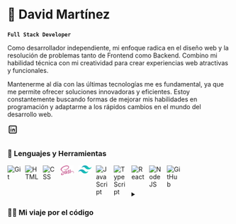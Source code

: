 # 👋 David Martínez

**`Full Stack Developer`**

Como desarrollador independiente, mi enfoque radica en el diseño web y la resolución de problemas tanto de Frontend como Backend. Combino mi habilidad técnica con mi creatividad para crear experiencias web atractivas y funcionales.

Mantenerme al día con las últimas tecnologías me es fundamental, ya que me permite ofrecer soluciones innovadoras y eficientes. Estoy constantemente buscando formas de mejorar mis habilidades en programación y adaptarme a los rápidos cambios en el mundo del desarrollo web.

<a href= "https://www.linkedin.com/in/dmmtapia/">
<svg  
xmlns="http://www.w3.org/2000/svg"  
width="24"  
height="24"  
viewBox="0 0 24 24"  
fill="none"  
stroke="currentColor"  
stroke-width="2"  
stroke-linecap="round"  
stroke-linejoin="round"  
class="icon icon-tabler icons-tabler-outline icon-tabler-brand-linkedin"><path stroke="none" d="M0 0h24v24H0z" fill="none"/><path d="M4 4m0 2a2 2 0 0 1 2 -2h12a2 2 0 0 1 2 2v12a2 2 0 0 1 -2 2h-12a2 2 0 0 1 -2 -2z" /><path d="M8 11l0 5" /><path d="M8 8l0 .01" /><path d="M12 16l0 -5" /><path d="M16 16v-3a2 2 0 0 0 -4 0" /></svg>

## </a>

### 🧰 Lenguajes y Herramientas

<img align="left" alt="Git" width="30px" style="padding-right:10px;" src="https://cdn.jsdelivr.net/gh/devicons/devicon/icons/git/git-original.svg" />
<img align="left" alt="HTML" width="30px" style="padding-right:10px;" src="https://cdn.jsdelivr.net/gh/devicons/devicon/icons/html5/html5-plain.svg" />
<img align="left" alt="CSS" width="30px" style="padding-right:10px;" src="https://cdn.jsdelivr.net/gh/devicons/devicon/icons/css3/css3-plain.svg" />
<img align="left" alt="sass" width="30px" style="padding-right:10px;" src="src/sass.svg" />
<img align="left" alt="tailwindcss" width="30px" style="padding-right:10px;" src="src/tailwindcss.svg" />
<img align="left" alt="JavaScript" width="30px" style="padding-right:10px;" src="https://cdn.jsdelivr.net/gh/devicons/devicon/icons/javascript/javascript-plain.svg" />
<img align="left" alt="TypeScript" width="30px" style="padding-right:10px;" src="https://cdn.jsdelivr.net/gh/devicons/devicon/icons/typescript/typescript-plain.svg" />
<img align="left" alt="React" width="30px" style="padding-right:10px;" src="https://cdn.jsdelivr.net/gh/devicons/devicon/icons/react/react-original.svg" />
<img align="left" alt="NodeJS" width="30px" style="padding-right:10px;" src="https://cdn.jsdelivr.net/gh/devicons/devicon/icons/nodejs/nodejs-original.svg" />
<img align="left" alt="GitHub" width="30px" style="padding-right:10px;" src="https://cdn.jsdelivr.net/gh/devicons/devicon/icons/github/github-original.svg" />
<br />

#

<details>
 <summary>
  <h3>👨‍💻 Mi viaje por el código</h3>
 </summary>
Titulado en Dibujo de Proyectos de Arquitectura e Ingeniería, trabaje durante años en el rubro de la consultoría e Ingeniería donde mi rol consistía en la ejecución de los planos para el area de Ingeniería. Poseo experiencia colaborativa, trabajando en equipos donde interactué con dibujantes e ingenieros para la ejecución exitosa de proyectos.  El año 2022, me interesé por el diseño UX/UI y gracias a esto conocí el mundo del desarrollo web y la programación, en el transcurso del año 2023, dirigí mi atención hacia el Desarrollo Frontend realizando una seria de cursos enfocados principalmente en HTML CSS Y JS.  En el año 2023 participé en un Bootcamp FULL STACK MERN JS, donde adquirí las habilidades necesarias para desarrollar proyectos completos que abarcan tanto el frontend como el backend.

